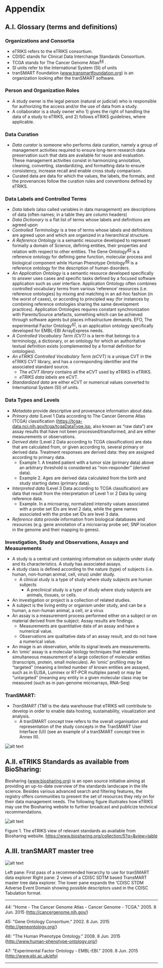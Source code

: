 # Appendix

## A.I. Glossary (terms and definitions)

### Organizations and Consortia
  -	 eTRIKS refers to the eTRIKS consortium.
  -	CDISC stands for Clinical Data Interchange Standards Consortium.
  -	TCGA stands for The Cancer Genome Atlas<sup>[44](#myfootnote44)</sup> .
  -	SI units refer to the International System (SI) of units
  -	tranSMART Foundation (www.transmartfoundation.org) is an organization looking after the tranSMART software.

### Person and Organization Roles
  -	A study owner is the legal person (natural or judicial) who is responsible for authorizing the access and/or the use of data from a study.
  -	A collaborator is a study owner who 1) gives the right of handling the data of a study to eTRIKS, and 2) follows eTRIKS guidelines, where applicable.

### Data Curation
  -	_Data curator_ is someone who performs data curation, namely a group of management activities required to ensure long-term research data preservation such that data are available for reuse and evaluation. These management activities consist in harmonizing annotation, cleaning, converting, standardizing, and formatting data to ensure consistency, increase recall and enable cross study comparison.
  -	Curated data are data for which the values, the labels, the formats, and the provenances follow the curation rules and conventions defined by eTRIKS.

### Data Labels and Controlled Terms
  -	_Data labels_ (also called variables in data management) are descriptions of data (often names; in a table they are column headers)
  -	_Data Dictionary_ is a flat list of terms whose labels and definitions are agreed upon
  -	_Controlled Terminology_ is a tree of terms whose labels and definitions are agreed upon and which are organized in a hierarchical structure.
  -	_A Reference Ontology_ is a semantic resource developed to represent formally a domain of Science, defining entities, their properties and relation with respect to other entities. The Gene Ontology<sup>[45](#myfootnote45)</sup> is a reference ontology for defining gene function, molecular process and biological component while Human Phenotype Ontology<sup>[46](#myfootnote46)</sup> is a reference ontology for the description of human disorders.
  -	_An Application Ontology_ is a semantic resource developed specifically to answer uses cases and specific tasks defined by a focused software application such as user interface. Application Ontology often combines controlled vocabulary terms from various ‘reference’ resources (i.e. reference ontologies) by mixing and matching in an ad-hoc fashion (in the worst of cases), or according to principled way (for instances by combining reference ontologies sharing the same development practices). Application Ontologies requires constant synchronization with Parents/Source artefacts, something which can be achieved through software agents but places infrastructure demands. EFO, The experimental Factor Ontology<sup>[47](#myfootnote47)</sup>, is an application ontology specifically developed for EMBL-EBI ArrayExpress needs.
  -	_A Controlled Vocabulary Term (CVT)_ is a term that belongs to a terminology, a dictionary, or an ontology for which an authoritative textual definition exists (complemented by a formal definition for ontologies). 
  -	_An eTRIKS Controlled Vocabulary Term  (eCVT)_ is a unique CVT in the eTRIKS CVT library, and has a corresponding identifier and the associated standard source.
    - The _eCVT library_ contains all the eCVT used by eTRIKS in eTRIKS.
    - _eTRIKS data labels_ are eCVT.
  -	_Standardized data_ are either eCVT or numerical values converted to International System (SI) of units.

### Data Types and Levels
  -	_Metadata_ provide descriptive and provenance information about data.
  -	_Primary data_ (Level 1 Data according to The Cancer Genome Atlas (TCGA) classification (https://tcga-data.nci.nih.gov/tcga/tcgaDataType.jsp, also known as “raw data”) are assay results that have not been processed/transformed, and are either measurements or observations.
  -	_Derived data_ (Level 2 Data according to TCGA classification) are data that are calculated from, or given according to, several primary or derived data. Treatment responses are derived data: they are assigned according to primary data.
    - Example 1.	A treated patient with a tumor size (primary data) above an arbitrary threshold is considered as “non-responder” (derived data).
    - Example 2.	Ages are derived data calculated from the birth and study starting dates (primary data).
  -	_Interpreted data_ (Level 3 Data according to TCGA classification) are data that result from the interpretation of Level 1 or 2 Data by using reference data.
    - Example. 	In a microarray, normalized intensity values associated with a probe set IDs are level 2 data, while the gene names associated with the probe set IDs are level 3 data.
  -	_Reference data_ provide information from biological databases and resources (e.g. gene annotation of a microarray probe set; SNP location in the genome and their mapping to genes).

### Investigation, Study and Observations, Assays and Measurements 
  -	A study is a central unit containing information on subjects under study and its characteristics. A study has associated assays.
  -	A study class is defined according to the nature (type) of subjects (i.e. human, non-human animal, cell, virus) under study. 
    -	A clinical study is a type of study where study subjects are human subjects  
    	-	A preclinical study is a type of study where study subjects are animals, tissues,  or cells.
  -	An investigation or project is a collection of related studies.
  -	A subject is the living entity or organism under study, and can be a human, a non-human animal, a cell, or a virus
  -	An assay is a measurement process performed either on a subject or on material derived from the subject. Assay results are findings.
    -	Measurements are quantitative data of an assay and have a numerical value.
    -	Observations are qualitative data of an assay result, and do not have a numerical value.
  -	An image is an observation, while its signal levels are measurements.
  -	An ‘omic’ assay is a molecular biology techniques that enables simultaneous measurement of a large collection of molecular entities (transcripts, protein, small molecules). An ‘omic’ profiling may be “targeted” (meaning a limited number of known entities are assayed, such as in ELISA, Luminex or RT-PCR multiplex panel) or may be “untargeted” (meaning any entity in a given molecular class may be measured (such as in pan-genome microarrays, RNA-Seq)


### TranSMART:
  -	_TranSMART (TM)_ is the data warehouse that eTRIKS will contribute to develop in order to enable data hosting, sustainability, visualization and analysis.
    -	A tranSMART concept tree refers to the overall organisation and representation of the study concepts in the TranSMART User Interface (UI) (see an example of a tranSMART concept tree in Annex III).

![alt text][image A]

## A.II. eTRIKS Standards as available from BioSharing:

Biosharing (www.biosharing.org) is an open source initiative aiming at providing an up-to-date overview of the standards landscape in the life science. Besides various advanced search and filtering features, the registry offers communities to present the set of resources they rely on for their data management needs. The following figure illustrates how eTRIKS may use the Biosharing website to further broadcast and publicize technical recommendations.

![alt text][image B]

Figure 1. The eTRIKS view of relevant standards as available from Biosharing website.
https://www.biosharing.org/collection/5?q=&view=table


## A.III. tranSMART master tree

![alt text][image C]

Left pane: First pass of a recommended hierarchy to use for tranSMART data explorer 
Right pane: 2 views of a CDISC SDTM based TransMART master tree data explorer.  The lower pane expands the ‘CDISC STDM Adverse Event Domain showing possible descriptors used in the CDISC Tabulation format.

-----------------

<a name="myfootnote44">44</a>: "Home - The Cancer Genome Atlas - Cancer Genome - TCGA." 2005. 8 Jun. 2015 (http://cancergenome.nih.gov/)

<a name="myfootnote45">45</a>: "Gene Ontology Consortium." 2002. 8 Jun. 2015 (http://geneontology.org/)

<a name="myfootnote46">46</a>: "The Human Phenotype Ontology." 2008. 8 Jun. 2015 (http://www.human-phenotype-ontology.org/)

<a name="myfootnote47">47</a>: "Experimental Factor Ontology - EMBL-EBI." 2009. 8 Jun. 2015 (http://www.ebi.ac.uk/efo)


----------------

[image A]: https://github.com/proccaserra/eTRIKS-SSP/blob/master/figures/eSSP-Roadmap.png  "image A"
[image B]: https://github.com/proccaserra/eTRIKS-SSP/blob/master/figures/eSSP-FAIRsharing.png "image B"
[image C]: https://github.com/proccaserra/eTRIKS-SSP/blob/master/figures/eSSP-TransMART-MasterTree.png "image C"